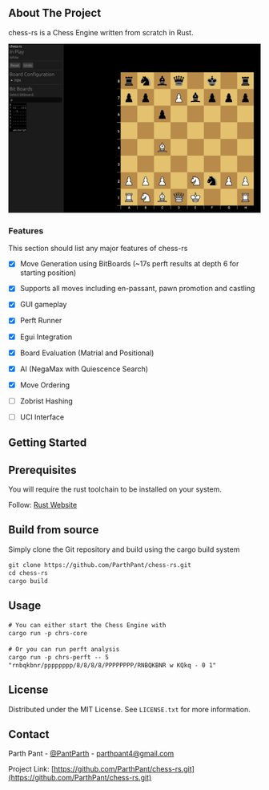 ## About The Project

chess-rs is a Chess Engine written from scratch in Rust.

![screenshot](./screenshot.png)

### Features

This section should list any major features of chess-rs

- [x] Move Generation using BitBoards (~17s perft results at depth 6 for starting position)
- [x] Supports all moves including en-passant, pawn promotion and castling
- [x] GUI gameplay
- [x] Perft Runner
- [x] Egui Integration
- [x] Board Evaluation (Matrial and Positional)
- [x] AI (NegaMax with Quiescence Search)
- [x] Move Ordering
- [ ] Zobrist Hashing
- [ ] UCI Interface


## Getting Started

## Prerequisites
You will require the rust toolchain to be installed on your system.

Follow: [Rust Website](https://www.rust-lang.org/tools/install)

## Build from source

Simply clone the Git repository and build using the cargo build system
```
git clone https://github.com/ParthPant/chess-rs.git
cd chess-rs
cargo build
```

## Usage

```
# You can either start the Chess Engine with
cargo run -p chrs-core

# Or you can run perft analysis
cargo run -p chrs-perft -- 5 "rnbqkbnr/pppppppp/8/8/8/8/PPPPPPPP/RNBQKBNR w KQkq - 0 1"
```


## License

Distributed under the MIT License. See `LICENSE.txt` for more information.

## Contact

Parth Pant - [@PantParth](https://twitter.com/PantParth) - parthpant4@gmail.com

Project Link: [https://github.com/ParthPant/chess-rs.git](https://github.com/ParthPant/chess-rs.git)

